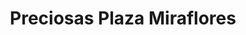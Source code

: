 ---
title: "Preciosas Plaza Miraflores"
url: /tegucigalpa/preciosas-plaza-miraflores/
shop: general
---
